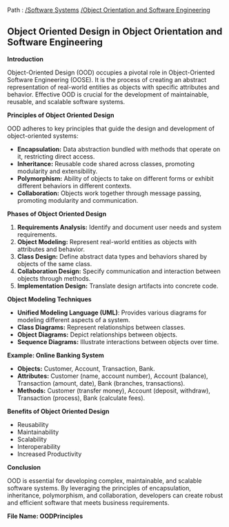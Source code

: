 Path : [/Software Systems](<..\..\index.md>) [/Object Orientation and Software Engineering](<..\index.md>)
## Object Oriented Design in Object Orientation and Software Engineering

**Introduction**

Object-Oriented Design (OOD) occupies a pivotal role in Object-Oriented Software Engineering (OOSE). It is the process of creating an abstract representation of real-world entities as objects with specific attributes and behavior. Effective OOD is crucial for the development of maintainable, reusable, and scalable software systems.

**Principles of Object Oriented Design**

OOD adheres to key principles that guide the design and development of object-oriented systems:

* **Encapsulation:** Data abstraction bundled with methods that operate on it, restricting direct access.
* **Inheritance:** Reusable code shared across classes, promoting modularity and extensibility.
* **Polymorphism:** Ability of objects to take on different forms or exhibit different behaviors in different contexts.
* **Collaboration:** Objects work together through message passing, promoting modularity and communication.


**Phases of Object Oriented Design**

1. **Requirements Analysis:** Identify and document user needs and system requirements.
2. **Object Modeling:** Represent real-world entities as objects with attributes and behavior.
3. **Class Design:** Define abstract data types and behaviors shared by objects of the same class.
4. **Collaboration Design:** Specify communication and interaction between objects through methods.
5. **Implementation Design:** Translate design artifacts into concrete code.


**Object Modeling Techniques**

- **Unified Modeling Language (UML)**: Provides various diagrams for modeling different aspects of a system.
- **Class Diagrams:** Represent relationships between classes.
- **Object Diagrams:** Depict relationships between objects.
- **Sequence Diagrams:** Illustrate interactions between objects over time.

**Example: Online Banking System**

- **Objects:** Customer, Account, Transaction, Bank.
- **Attributes:** Customer (name, account number), Account (balance), Transaction (amount, date), Bank (branches, transactions).
- **Methods:** Customer (transfer money), Account (deposit, withdraw), Transaction (process), Bank (calculate fees).


**Benefits of Object Oriented Design**

- Reusability
- Maintainability
- Scalability
- Interoperability
- Increased Productivity


**Conclusion**

OOD is essential for developing complex, maintainable, and scalable software systems. By leveraging the principles of encapsulation, inheritance, polymorphism, and collaboration, developers can create robust and efficient software that meets business requirements.


**File Name: OODPrinciples**
